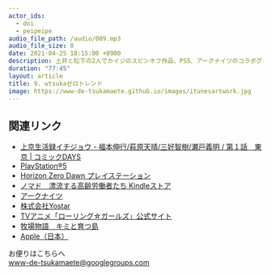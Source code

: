```yaml
---
actor_ids:
  - doi
  - peipeipe
audio_file_path: /audio/009.mp3
audio_file_size: 0
date: 2021-04-25 18:15:00 +0900
description: 土井と松下の2人でカイジのスピンオフ作品、PS5、アークナイツのコラボグッズについて話しました。
duration: "77:45"
layout: article
title: 9. wtsukaゼロトレンド
image: https://www-de-tsukamaete.github.io/images/itunesartwork.jpg
---
```



## 関連リンク
- [上京生活録イチジョウ - 福本伸行/萩原天晴/三好智樹/瀬戸義明 / 第１話　東京 | コミックDAYS](https://comic-days.com/episode/13933686331794993306)
- [PlayStation®5](https://www.playstation.com/ja-jp/ps5/)
- [Horizon Zero Dawn  プレイステーション](https://www.jp.playstation.com/games/horizon-zero-dawn/)
- [ノマド　漂流する高齢労働者たち Kindleストア](https://www.amazon.co.jp/dp/B08MQ1TN8D)
- [アークナイツ](https://www.arknights.jp/)
- [株式会社Yostar](https://www.yostar.co.jp/)
- [TVアニメ「ローリング☆ガールズ」公式サイト](http://rollinggirls.com/)
- [牧場物語　キミと育つ島](https://www.bokumono.com/series/kimishima/)
- [Apple（日本）](https://www.apple.com/jp/)


お便りはこちらへ<br/>
www-de-tsukamaete@googlegroups.com